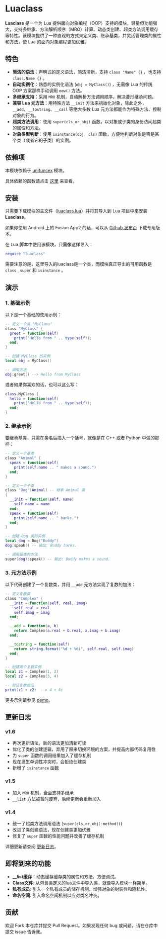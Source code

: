# Luaclass

**Luaclass** 是一个为 Lua 提供面向对象编程（OOP）支持的模块，轻量但功能强大，支持多继承、方法解析顺序（MRO）计算、动态类创建、超类方法调用缓存等特性。该模块提供了一种直观的方式来定义类、继承基类，并灵活管理类的属性和方法，使 Lua 的面向对象编程更加优雅。

## 特色

- **简洁的语法**：声明式的定义语法，简洁清新，支持 `class "Name" {}` ，也支持 `class.Name {}` 。
- **自动实例化**：熟悉的实例化语法 (`obj = MyClass()`) ，无需像 Lua 的传统 OOP 方案那样手动调用 `new()` 方法。
- **多继承支持**：采用 `MRO` 机制，自动解析方法调用顺序，解决菱形继承问题。
- **兼容 Lua 元方法**：用特殊方法 `__init` 方法来初始化对象，除此之外， `__add`、`__tostring`、`__call` 等绝大多数 Lua 元方法都能作为特殊方法、控制对象的行为。
- **超类方法调用**：使用 `super(cls_or_obj)` 函数，以对象或子类的身份访问超类的属性和方法。
- **对象类型判断**：使用 `isinstance(obj, cls)` 函数，方便地判断对象是否是某个类（或者它的子类）的实例。

## 依赖项

本模块依赖于 [unifuncex](https://github.com/blanhhy/unifuncex) 模块。

具体依赖的函数请点击 [这里](https://github.com/blanhhy/luaclass/blob/main/requirement.md) 来查看。

## 安装

只需要下载模块的主文件（[luaclass.lua](https://github.com/blanhhy/luaclass/blob/main/luaclass.lua)）并将其导入到 Lua 项目中来安装 **Luaclass**。

如果你使用 Android 上的 Fusion App2 的话，可以从 [Github 发布页](https://github.com/blanhhy/luaclass/releases) 下载专用版本。

在 Lua 脚本中使用该模块，只需像这样导入：

```lua
require "luaclass"
```

需要注意的是，这里导入的luaclass是一个类，而模块真正导出的可用函数是 `class` ,  `super` 和 `isinstance` 。

## 演示

### 1. 基础示例

以下是一个基础的使用示例：

```lua
-- 定义一个类 "MyClass"
class "MyClass" {
  greet = function(self)
    print("Hello from " .. type(self));
  end;
}

-- 创建 MyClass 的实例
local obj = MyClass()

-- 调用方法
obj:greet() --> Hello from MyClass
```

或者如果你喜欢的话，也可以这么写：

```lua
class.MyClass {
  hello = function(self)
    print("Hello from " .. type(self));
  end;
}
```

### 2. 继承示例

要继承基类，只需在类名后插入一个括号，就像是在 C++ 或者 Python 中做的那样：

```lua
-- 定义一个基类
class "Animal" {
  speak = function(self)
    print(self.name .. " makes a sound.")
  end;
}

-- 定义一个子类
class "Dog"(Animal) -- 继承 Animal 类
{
  __init = function(self, name)
    self.name = name
  end;
  speak = function(self)
    print(self.name .. " barks.")
  end;
}

-- 创建 Dog 类的实例
local dog = Dog("Buddy")
dog:speak() -- 输出: Buddy barks.

-- 调用超类的方法
super(dog):speak() -- 输出: Buddy makes a sound.
```

### 3. 元方法示例

以下代码创建了一个复数类，并用 `__add` 元方法实现了复数的加法：

```lua
-- 定义复数类
class "Complex" {
  __init = function(self, real, imag)
    self.real = real
    self.imag = imag
  end;

  __add = function(a, b)
    return Complex(a.real + b.real, a.imag + b.imag)
  end;

  __tostring = function(self)
    return string.format("%d + %di", self.real, self.imag)
  end;
}

-- 创建两个复数实例
local z1 = Complex(1, 2)
local z2 = Complex(3, 4)

-- 验证复数加法
print(z1 + z2)  --> 4 + 6i
```

更多示例请参见 [demo](https://github.com/blanhhy/luaclass/blob/main/demo.lua)。

## 更新日志

### v1.6

- 再次更新语法，新的语法更加清新可读
- 优化了类的创建逻辑，弃用了原来切换环境的方案，并提高内部代码复用性
- 为 `super` 函数的调用结果加入了缓存机制
- 现在发生单调性冲突时，会拒绝创建类
- 新增了 `isinstance` 函数

### v1.5

- 加入 `MRO` 机制，全面支持多继承
- `__list` 方法被暂时废弃，后续更新会重新加入

### v1.4
- 统一了超类方法调用语法 (`super(cls_or_obj):method()`)
- 改进了类创建语法，现在创建类更加优雅
- 修复了 `super` 函数的性能问题并改善了缓存机制

详细更新请查阅 [更新日志](https://github.com/blanhhy/luaclass/blob/main/changelog.md)。

## 即将到来的功能

- **__list缓存**：动态缓存缓存类的属性和方法，方便调试。
- **Class文件**: 从包含类定义的lua文件中导入类，就像导入模块一样简单。
- **私有成员**: 引入一个私有成员的储存机制，增强对象的封装性和隐私性。
- **命名空间**: 引入命名空间机制以应对类名冲突。

## 贡献

欢迎 Fork 本仓库并提交 Pull Request。如果发现任何 bug 或问题，请在仓库中提交 issue 告诉我。
